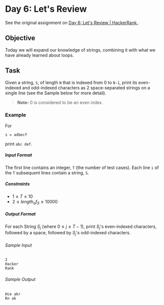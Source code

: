 # Day 6: Let's Review

See the original assignment on 
[Day 6: Let's Review | HackerRank
](https://www.hackerrank.com/challenges/30-review-loop/problem).

## Objective
Today we will expand our knowledge of strings, combining it with what we have already learned about loops. 

## Task
Given a string, `S`, of length `N` that is indexed from 0 to `N-1`, print its even-indexed and odd-indexed characters as
2 space-separated strings on a single line (see the Sample below for more detail).

> **Note:** 0  is considered to be an even index.

### Example
For 
```
s = adbecf
```
print `abc def`.

##### Input Format
The first line contains an integer, `T` (the number of test cases).
Each line `i` of the `T` subsequent lines contain a string, `S`.

##### Constraints
- $1 \leq T \leq 10$
- $2 \leq length_of_S \leq 10000$

##### Output Format
For each String $S_j$ (where $0 \leq j \leq T-1$), print  $S_j$'s even-indexed characters, followed by a space, 
followed by  $S_j$'s odd-indexed characters.

###### Sample Input 
```
2
Hacker
Rank
```

###### Sample Output 
```
Hce akr
Rn ak
```
